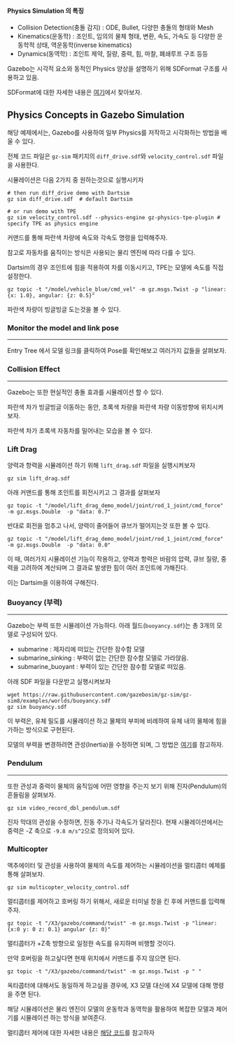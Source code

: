 #### Physics Simulation 의 특징

- Collision Detection(충돌 감지) : ODE, Bullet, 다양한 충돌의 형태와 Mesh
- Kinematics(운동학) : 조인트, 임의의 물체 형태, 변환, 속도, 가속도 등 다양한 운동학적 상태, 역운동학(inverse kinematics)
- Dynamics(동역학) : 조인트 제약, 질량, 중력, 힘, 마찰, 폐쇄루프 구조 등등

Gazebo는 시각적 요소와 동적인 Physics 양상을 설명하기 위해 SDFormat 구조를 사용하고 있음.

SDFormat에 대한 자세한 내용은 [여기](http://sdformat.org/spec?ver=1.7&elem=sdf)에서 찾아보자.

## Physics Concepts in Gazebo Simulation

해당 예제에서는, Gazebo를 사용하여 일부 Physics를 저작하고 시각화하는 방법을 배울 수 있다.

전체 코드 파일은 `gz-sim` 패키지의 `diff_drive.sdf`와 `velocity_control.sdf` 파일을 사용한다.

시뮬레이션은 다음 2가지 중 원하는것으로 실행시키자
```
# then run diff_drive demo with Dartsim
gz sim diff_drive.sdf  # default Dartsim
 
# or run demo with TPE
gz sim velocity_control.sdf --physics-engine gz-physics-tpe-plugin # specify TPE as physics engine
```
커맨드를 통해 파란색 차량에 속도와 각속도 명령을 입력해주자.

참고로 자동차를 움직이는 방식은 사용되는 물리 엔진에 따라 다를 수 있다.

Dartsim의 경우 조인트에 힘을 적용하여 차를 이동시키고, TPE는 모델에 속도를 직접 설정한다.
```
gz topic -t "/model/vehicle_blue/cmd_vel" -m gz.msgs.Twist -p "linear: {x: 1.0}, angular: {z: 0.5}"
```
파란색 차량이 빙글빙글 도는것을 볼 수 있다. 

### Monitor the model and link pose
--- 
Entry Tree 에서 모델 링크를 클릭하여 Pose를 확인해보고 여러가지 값들을 살펴보자.

### Collision Effect
---
Gazebo는 또한 현실적인 충돌 효과를 시뮬레이션 할 수 있다.

파란색 차가 빙글빙글 이동하는 동안, 초록색 차량을 파란색 차량 이동방향에 위치시켜 보자.

파란색 차가 초록색 자동차를 밀어내는 모습을 볼 수 있다.

### Lift Drag

양력과 항력을 시뮬레이션 하기 위해 `lift_drag.sdf` 파일을 실행시켜보자
```
gz sim lift_drag.sdf
```
아래 커맨드를 통해 조인트를 회전시키고 그 결과를 살펴보자
```
gz topic -t "/model/lift_drag_demo_model/joint/rod_1_joint/cmd_force" -m gz.msgs.Double  -p "data: 0.7"
```
반대로 회전을 멈추고 나서, 양력이 줄어들어 큐브가 떨어지는것 또한 볼 수 있다.
```
gz topic -t "/model/lift_drag_demo_model/joint/rod_1_joint/cmd_force" -m gz.msgs.Double  -p "data: 0.0"
```
이 때, 여러가지 시뮬레이션 기능이 작용하고, 양력과 항력은 바람의 압력, 큐브 질량, 중력을 고려하여 계산되며 그 결과로 발생한 힘이 여러 조인트에 가해진다.

이는 Dartsim을 이용하여 구해진다.

### Buoyancy (부력)
---
Gazebo는 부력 또한 시뮬레이션 가능하다. 아래 월드(`buoyancy.sdf`)는 총 3개의 모델로 구성되어 있다.

- submarine : 제자리에 떠있는 간단한 잠수함 모델
- submarine_sinking : 부력이 없는 간단한 잠수함 모델로 가라앉음.
- submarine_buoyant : 부력이 있는 간단한 잠수함 모델로 떠있음.

아래 SDF 파일을 다운받고 실행시켜보자

```
wget https://raw.githubusercontent.com/gazebosim/gz-sim/gz-sim8/examples/worlds/buoyancy.sdf
gz sim buoyancy.sdf
```
이 부력은, 유체 밀도를 시뮬레이션 하고 물체의 부피에 비례하여 유체 내의 물체에 힘을 가하는 방식으로 구현된다.

모델의 부력을 변경하려면 관성(Inertia)을 수정하면 되며, 그 방법은 [여기](http://sdformat.org/spec?ver=1.7&elem=link)를 참고하자.

### Pendulum
---
또한 관성과 중력이 물체의 움직임에 어떤 영향을 주는지 보기 위해 진자(Pendulum)의 흔들림을 살펴보자.
```
gz sim video_record_dbl_pendulum.sdf
```
진자 막대의 관성을 수정하면, 진동 주기나 각속도가 달라진다. 현재 시뮬레이션에서는 중력은 -Z 축으로 `-9.8 m/s^2`으로 정의되어 있다.

### Multicopter

액추에이터 및 관성을 사용하여 물체의 속도를 제어하는 시뮬레이션을 멀티콥터 예제를 통해 살펴보자.
```
gz sim multicopter_velocity_control.sdf
```
멀티콥터를 제어하고 호버링 하기 위해서, 새로운 터미널 창을 킨 후에 커맨드를 입력해주자.
```
gz topic -t "/X3/gazebo/command/twist" -m gz.msgs.Twist -p "linear: {x:0 y: 0 z: 0.1} angular {z: 0}"
```
멀티콥터가 +Z축 방향으로 일정한 속도를 유지하며 비행할 것이다.

만약 호버링을 하고싶다면 현재 위치에서 커맨드를 주지 않으면 된다.
```
gz topic -t "/X3/gazebo/command/twist" -m gz.msgs.Twist -p " "
```

옥타콥터에 대해서도 동일하게 하고싶을 경우에, X3 모델 대신에 X4 모델에 대해 명령을 주면 된다.

해당 시뮬레이션은 물리 엔진이 모델의 운동학과 동역학을 활용하여 복잡한 모델과 제어기를 시뮬레이션 하는 방식을 보여준다.

멀티콥터 제어에 대한 자세한 내용은 [해당 코드](https://github.com/gazebosim/gz-sim/blob/gz-sim8/src/systems/multicopter_control/MulticopterVelocityControl.cc)를 참고하자

